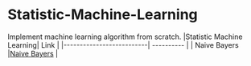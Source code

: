 # Statistic-Machine-Learning
Implement machine learning algorithm from scratch.
|Statistic Machine Learning|     Link      |
|--------------------------|  ----------   |
|       Naive Bayers       |[Naive Bayers](https://github.com/zy314159/Statistic-Machine-Learning/blob/main/NaiveBayersClassifier)  |
